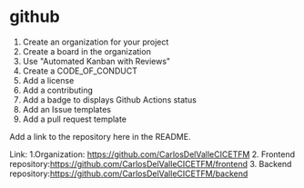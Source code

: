 # github

1. Create an organization for your project
0. Create a board in the organization
0. Use "Automated Kanban with Reviews" 
0. Create a CODE_OF_CONDUCT
0. Add a license
0. Add a contributing
0. Add a badge to displays Github Actions status
0. Add an Issue templates
0. Add a pull request template

Add a link to the repository here in the README.

Link: 1.Organization: https://github.com/CarlosDelValleCICETFM
      2. Frontend repository:https://github.com/CarlosDelValleCICETFM/frontend
      3. Backend repository:https://github.com/CarlosDelValleCICETFM/backend

